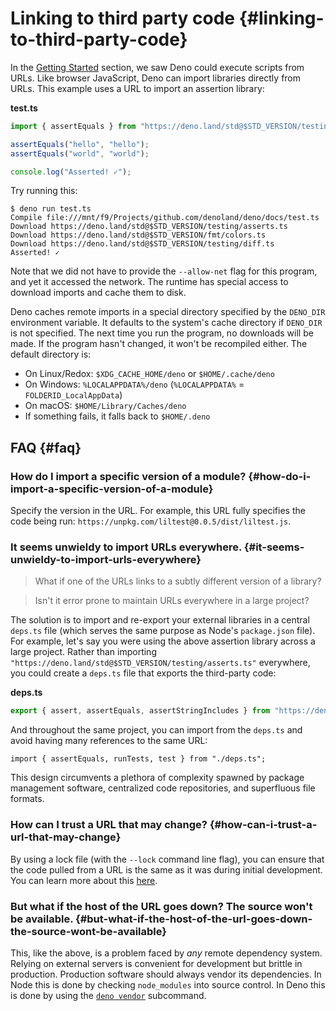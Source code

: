 # Linking to third party code {#linking-to-third-party-code}

In the [Getting Started](./getting_started.md) section, we saw Deno could execute scripts from URLs. Like browser
JavaScript, Deno can import libraries directly from URLs. This example uses a URL to import an assertion library:

**test.ts**

```ts
import { assertEquals } from "https://deno.land/std@$STD_VERSION/testing/asserts.ts";

assertEquals("hello", "hello");
assertEquals("world", "world");

console.log("Asserted! ✓");
```

Try running this:

```shell
$ deno run test.ts
Compile file:///mnt/f9/Projects/github.com/denoland/deno/docs/test.ts
Download https://deno.land/std@$STD_VERSION/testing/asserts.ts
Download https://deno.land/std@$STD_VERSION/fmt/colors.ts
Download https://deno.land/std@$STD_VERSION/testing/diff.ts
Asserted! ✓
```

Note that we did not have to provide the `--allow-net` flag for this program, and yet it accessed the network. The
runtime has special access to download imports and cache them to disk.

Deno caches remote imports in a special directory specified by the `DENO_DIR` environment variable. It defaults to the
system's cache directory if `DENO_DIR` is not specified. The next time you run the program, no downloads will be made.
If the program hasn't changed, it won't be recompiled either. The default directory is:

- On Linux/Redox: `$XDG_CACHE_HOME/deno` or `$HOME/.cache/deno`
- On Windows: `%LOCALAPPDATA%/deno` (`%LOCALAPPDATA%` = `FOLDERID_LocalAppData`)
- On macOS: `$HOME/Library/Caches/deno`
- If something fails, it falls back to `$HOME/.deno`

## FAQ {#faq}

### How do I import a specific version of a module? {#how-do-i-import-a-specific-version-of-a-module}

Specify the version in the URL. For example, this URL fully specifies the code being run:
`https://unpkg.com/liltest@0.0.5/dist/liltest.js`.

### It seems unwieldy to import URLs everywhere. {#it-seems-unwieldy-to-import-urls-everywhere}

> What if one of the URLs links to a subtly different version of a library?

> Isn't it error prone to maintain URLs everywhere in a large project?

The solution is to import and re-export your external libraries in a central `deps.ts` file (which serves the same
purpose as Node's `package.json` file). For example, let's say you were using the above assertion library across a large
project. Rather than importing `"https://deno.land/std@$STD_VERSION/testing/asserts.ts"` everywhere, you could create a
`deps.ts` file that exports the third-party code:

**deps.ts**

```ts
export { assert, assertEquals, assertStringIncludes } from "https://deno.land/std@$STD_VERSION/testing/asserts.ts";
```

And throughout the same project, you can import from the `deps.ts` and avoid having many references to the same URL:

```ts, ignore
import { assertEquals, runTests, test } from "./deps.ts";
```

This design circumvents a plethora of complexity spawned by package management software, centralized code repositories,
and superfluous file formats.

### How can I trust a URL that may change? {#how-can-i-trust-a-url-that-may-change}

By using a lock file (with the `--lock` command line flag), you can ensure that the code pulled from a URL is the same
as it was during initial development. You can learn more about this
[here](./linking_to_external_code/integrity_checking.md).

### But what if the host of the URL goes down? The source won't be available. {#but-what-if-the-host-of-the-url-goes-down-the-source-wont-be-available}

This, like the above, is a problem faced by _any_ remote dependency system. Relying on external servers is convenient
for development but brittle in production. Production software should always vendor its dependencies. In Node this is
done by checking `node_modules` into source control. In Deno this is done by using the
[`deno vendor`](./tools/vendor.md) subcommand.
